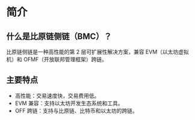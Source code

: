 # 简介

## 什么是比原链侧链（BMC）？

比原链侧链是一种高性能的第 2 层可扩展性解决方案，兼容 EVM（以太坊虚拟机）和 OFMF（开放联邦管理框架）跨链。

## 主要特点

- 高性能：交易速度快，交易费用低。
- EVM 兼容：支持以太坊开发生态系统和工具。
- OFF 跨链：支持与比原链、比特币和以太坊的跨链。
